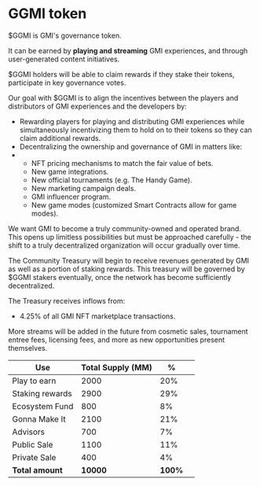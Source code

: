 # GGMI token

$GGMI is GMI's governance token.

It can be earned by **playing and streaming** GMI experiences, and through user-generated content initiatives.

$GGMI holders will be able to claim rewards if they stake their tokens, participate in key governance votes.

Our goal with $GGMI is to align the incentives between the players and distributors of GMI experiences and the developers by:

* Rewarding players for playing and distributing GMI experiences while simultaneously incentivizing them to hold on to their tokens so they can claim additional rewards.
* Decentralizing the ownership and governance of GMI in matters like:
*
  * NFT pricing mechanisms to match the fair value of bets.
  * New game integrations.
  * New official tournaments (e.g. The Handy Game).
  * New marketing campaign deals.
  * GMI influencer program.
  * New game modes (customized Smart Contracts allow for game modes).

We want GMI to become a truly community-owned and operated brand. This opens up limitless possibilities but must be approached carefully - the shift to a truly decentralized organization will occur gradually over time.

The Community Treasury will begin to receive revenues generated by GMI as well as a portion of staking rewards. This treasury will be governed by $GGMI stakers eventually, once the network has become sufficiently decentralized.

The Treasury receives inflows from:

* 4.25% of all GMI NFT marketplace transactions.

More streams will be added in the future from cosmetic sales, tournament entree fees, licensing fees, and more as new opportunities present themselves.

| Use              | Total Supply (MM) | %        |   |
| ---------------- | ----------------- | -------- | - |
| Play to earn     | 2000              | 20%      |   |
| Staking rewards  | 2900              | 29%      |   |
| Ecosystem Fund   | 800               | 8%       |   |
| Gonna Make It    | 2100              | 21%      |   |
| Advisors         | 700               | 7%       |   |
| Public Sale      | 1100              | 11%      |   |
| Private Sale     | 400               | 4%       |   |
| **Total amount** | **10000**         | **100%** |   |
